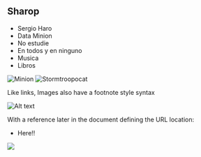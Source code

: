 ## Sharop
* Sergio Haro
* Data Minion
* No estudie
* En todos y en ninguno
* Musica
* Libros

![Minion](https://octodex.github.com/images/minion.png)
![Stormtroopocat](https://octodex.github.com/images/stormtroopocat.jpg "The Stormtroopocat")

Like links, Images also have a footnote style syntax

![Alt text][id]

With a reference later in the document defining the URL location:

[id]: https://octodex.github.com/images/dojocat.jpg  "The Dojocat"

- Here!!

![](https://raw.githubusercontent.com/mrmccormack/1000-vader/master/darth-mobile-small.jpg)

